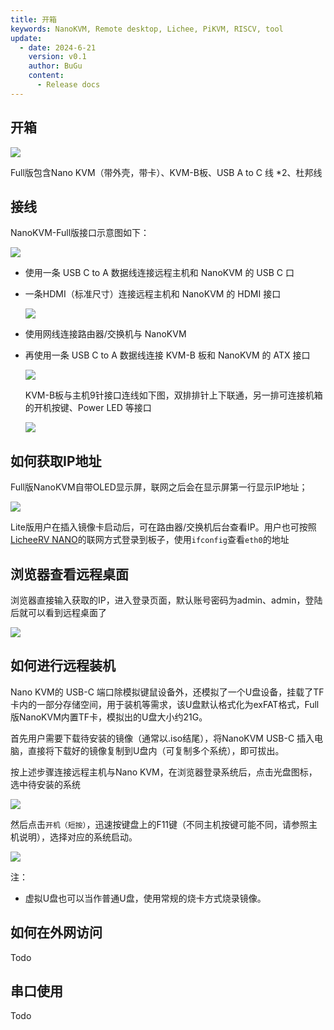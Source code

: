 ```yaml
---
title: 开箱
keywords: NanoKVM, Remote desktop, Lichee, PiKVM, RISCV, tool
update:
  - date: 2024-6-21
    version: v0.1
    author: BuGu
    content:
      - Release docs
---
```


## 开箱

![](./../assets/NanoKVM/2_unbox/unbox_0.png)

Full版包含Nano KVM（带外壳，带卡）、KVM-B板、USB A to C 线 *2、杜邦线

## 接线

NanoKVM-Full版接口示意图如下：

![](./../assets/NanoKVM/2_unbox/unbox_1.png)

+ 使用一条 USB C to A 数据线连接远程主机和 NanoKVM 的 USB C 口

+ 一条HDMI（标准尺寸）连接远程主机和 NanoKVM 的 HDMI 接口

  ![](./../assets/NanoKVM/2_unbox/unbox_3.png)

+ 使用网线连接路由器/交换机与 NanoKVM

+ 再使用一条 USB C to A 数据线连接 KVM-B 板和 NanoKVM 的 ATX 接口

  ![](./../assets/NanoKVM/2_unbox/unbox_4.png)

  KVM-B板与主机9针接口连线如下图，双排排针上下联通，另一排可连接机箱的开机按键、Power LED 等接口

  ![](./../assets/NanoKVM/2_unbox/unbox_2.png)

## 如何获取IP地址

Full版NanoKVM自带OLED显示屏，联网之后会在显示屏第一行显示IP地址；

![](./../assets/NanoKVM/2_unbox/unbox_5.png)

Lite版用户在插入镜像卡启动后，可在路由器/交换机后台查看IP。用户也可按照[LicheeRV NANO](https://wiki.sipeed.com/hardware/zh/lichee/RV_Nano/5_peripheral.html#usb-rndis-%E7%BD%91%E5%8F%A3)的联网方式登录到板子，使用`ifconfig`查看`eth0`的地址

## 浏览器查看远程桌面

浏览器直接输入获取的IP，进入登录页面，默认账号密码为admin、admin，登陆后就可以看到远程桌面了

![](./../assets/NanoKVM/2_unbox/unbox_6.png)

## 如何进行远程装机

Nano KVM的 USB-C 端口除模拟键鼠设备外，还模拟了一个U盘设备，挂载了TF卡内的一部分存储空间，用于装机等需求，该U盘默认格式化为exFAT格式，Full版NanoKVM内置TF卡，模拟出的U盘大小约21G。

首先用户需要下载待安装的镜像（通常以.iso结尾），将NanoKVM USB-C 插入电脑，直接将下载好的镜像复制到U盘内（可复制多个系统），即可拔出。

按上述步骤连接远程主机与Nano KVM，在浏览器登录系统后，点击光盘图标，选中待安装的系统

![](./../assets/NanoKVM/2_unbox/unbox_7.png)

然后点击`开机（短按）`，迅速按键盘上的F11键（不同主机按键可能不同，请参照主机说明），选择对应的系统启动。

![](./../assets/NanoKVM/2_unbox/unbox_8.png)

注：

+ 虚拟U盘也可以当作普通U盘，使用常规的烧卡方式烧录镜像。

## 如何在外网访问

Todo

## 串口使用

Todo



